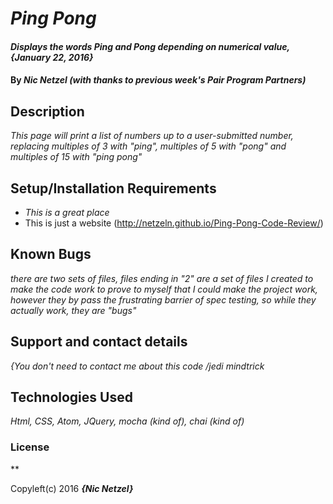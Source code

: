 # _Ping Pong_

#### _Displays the words Ping and Pong depending on numerical value, {January 22, 2016}_

#### By _**Nic Netzel (with thanks to previous week's Pair Program Partners)**_

## Description

_This page will print a list of numbers up to a user-submitted number, replacing multiples of 3 with "ping", multiples of 5 with "pong" and multiples of 15 with "ping pong"_

## Setup/Installation Requirements

* _This is a great place_
* This is just a website (http://netzeln.github.io/Ping-Pong-Code-Review/)


## Known Bugs

_there are two sets of files, files ending in "2" are a set of files I created to make the code work to prove to myself that I could make the project work, however they by pass the frustrating barrier of spec testing, so while they actually work, they are "bugs"_

## Support and contact details

_{You don't need to contact me about this code /jedi mindtrick_

## Technologies Used

_Html, CSS, Atom, JQuery, mocha (kind of), chai (kind of)_

### License

**

Copyleft(c) 2016 **_{Nic Netzel}_**
